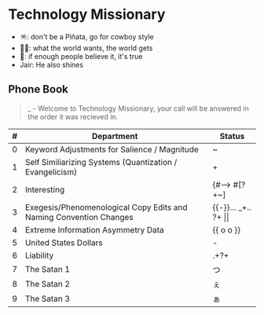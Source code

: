 # Technology Missionary 

* 🪅: don't be a Piñata, go for cowboy style
* 🏴‍☠️: what the world wants, the world gets
* 📙: if enough people believe it, it's true
* Jair: He also shines

## Phone Book  
> _ - Welcome to Technology Missionary, your call will be answered in the order it was recieved in.

| # | Department | Status |
| ------- | ------- | ------- |
| 0 | Keyword Adjustments for Salience / Magnitude | ~ |
| 1 | Self Similiarizing Systems (Quantization / Evangelicism) | + |
| 2 | Interesting | {#--> #[?+~] |
| 3 | Exegesis/Phenomenological Copy Edits and Naming Convention Changes | {{-}}... _+.. ?+ \|\| |
| 4 | Extreme Information Asymmetry Data | {{ o o }} |
| 5 | United States Dollars | - |
| 6 | Liability | .+?+ |
| 7 | The Satan 1 | つ |
| 8 | The Satan 2 | ぇ |
| 9 | The Satan 3 | ぁ |

